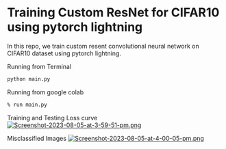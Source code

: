 
# Training Custom ResNet for CIFAR10 using pytorch lightning

In this repo, we train custom resent convolutional neural network on CIFAR10 dataset using pytorch lightning.


Running from Terminal
```sh
python main.py
```

Running from google colab
```sh
% run main.py
```

Training and Testing Loss curve
[![Screenshot-2023-08-05-at-3-59-51-pm.png](https://i.postimg.cc/PJ1NHkQx/Screenshot-2023-08-05-at-3-59-51-pm.png)](https://postimg.cc/RJVv1y85)

Misclassified Images
[![Screenshot-2023-08-05-at-4-00-05-pm.png](https://i.postimg.cc/J4bBVjpq/Screenshot-2023-08-05-at-4-00-05-pm.png)](https://postimg.cc/Tp3Pn5ML)
